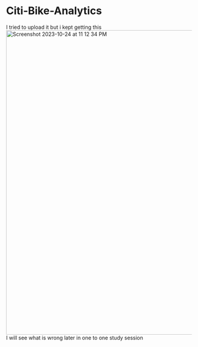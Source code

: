 # Citi-Bike-Analytics

I tried to upload it but i kept getting this <img width="828" alt="Screenshot 2023-10-24 at 11 12 34 PM" src="https://github.com/KarandikarA/Citi-Bike-Analytics/assets/104330009/95dcb946-1e8f-4dc1-9e68-85978c81b29c">
I will see what is wrong later in one to one study session 
